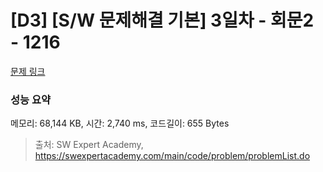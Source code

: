 # [D3] [S/W 문제해결 기본] 3일차 - 회문2 - 1216 

[문제 링크](https://swexpertacademy.com/main/code/problem/problemDetail.do?contestProbId=AV14Rq5aABUCFAYi) 

### 성능 요약

메모리: 68,144 KB, 시간: 2,740 ms, 코드길이: 655 Bytes



> 출처: SW Expert Academy, https://swexpertacademy.com/main/code/problem/problemList.do